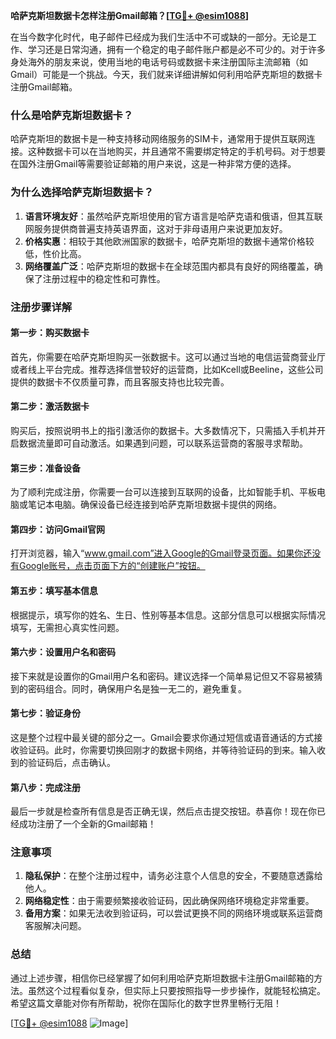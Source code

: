 **哈萨克斯坦数据卡怎样注册Gmail邮箱？[[TG💪+ @esim1088](https://t.me/s/esim1088)]**

在当今数字化时代，电子邮件已经成为我们生活中不可或缺的一部分。无论是工作、学习还是日常沟通，拥有一个稳定的电子邮件账户都是必不可少的。对于许多身处海外的朋友来说，使用当地的电话号码或数据卡来注册国际主流邮箱（如Gmail）可能是一个挑战。今天，我们就来详细讲解如何利用哈萨克斯坦的数据卡注册Gmail邮箱。

### 什么是哈萨克斯坦数据卡？

哈萨克斯坦的数据卡是一种支持移动网络服务的SIM卡，通常用于提供互联网连接。这种数据卡可以在当地购买，并且通常不需要绑定特定的手机号码。对于想要在国外注册Gmail等需要验证邮箱的用户来说，这是一种非常方便的选择。

### 为什么选择哈萨克斯坦数据卡？

1. **语言环境友好**：虽然哈萨克斯坦使用的官方语言是哈萨克语和俄语，但其互联网服务提供商普遍支持英语界面，这对于非母语用户来说更加友好。
2. **价格实惠**：相较于其他欧洲国家的数据卡，哈萨克斯坦的数据卡通常价格较低，性价比高。
3. **网络覆盖广泛**：哈萨克斯坦的数据卡在全球范围内都具有良好的网络覆盖，确保了注册过程中的稳定性和可靠性。

### 注册步骤详解

#### 第一步：购买数据卡

首先，你需要在哈萨克斯坦购买一张数据卡。这可以通过当地的电信运营商营业厅或者线上平台完成。推荐选择信誉较好的运营商，比如Kcell或Beeline，这些公司提供的数据卡不仅质量可靠，而且客服支持也比较完善。

#### 第二步：激活数据卡

购买后，按照说明书上的指引激活你的数据卡。大多数情况下，只需插入手机并开启数据流量即可自动激活。如果遇到问题，可以联系运营商的客服寻求帮助。

#### 第三步：准备设备

为了顺利完成注册，你需要一台可以连接到互联网的设备，比如智能手机、平板电脑或笔记本电脑。确保设备已经连接到哈萨克斯坦数据卡提供的网络。

#### 第四步：访问Gmail官网

打开浏览器，输入“www.gmail.com”进入Google的Gmail登录页面。如果你还没有Google账号，点击页面下方的“创建账户”按钮。

#### 第五步：填写基本信息

根据提示，填写你的姓名、生日、性别等基本信息。这部分信息可以根据实际情况填写，无需担心真实性问题。

#### 第六步：设置用户名和密码

接下来就是设置你的Gmail用户名和密码。建议选择一个简单易记但又不容易被猜到的密码组合。同时，确保用户名是独一无二的，避免重复。

#### 第七步：验证身份

这是整个过程中最关键的部分之一。Gmail会要求你通过短信或语音通话的方式接收验证码。此时，你需要切换回刚才的数据卡网络，并等待验证码的到来。输入收到的验证码后，点击确认。

#### 第八步：完成注册

最后一步就是检查所有信息是否正确无误，然后点击提交按钮。恭喜你！现在你已经成功注册了一个全新的Gmail邮箱！

### 注意事项

1. **隐私保护**：在整个注册过程中，请务必注意个人信息的安全，不要随意透露给他人。
2. **网络稳定性**：由于需要频繁接收验证码，因此确保网络环境稳定非常重要。
3. **备用方案**：如果无法收到验证码，可以尝试更换不同的网络环境或联系运营商客服解决问题。

### 总结

通过上述步骤，相信你已经掌握了如何利用哈萨克斯坦数据卡注册Gmail邮箱的方法。虽然这个过程看似复杂，但实际上只要按照指导一步步操作，就能轻松搞定。希望这篇文章能对你有所帮助，祝你在国际化的数字世界里畅行无阻！

[[TG💪+ @esim1088](https://t.me/s/esim1088) ![Image](https://i.postimg.cc/4NQfJmqS/Snipaste-2025-05-13-00-14-12.png)]